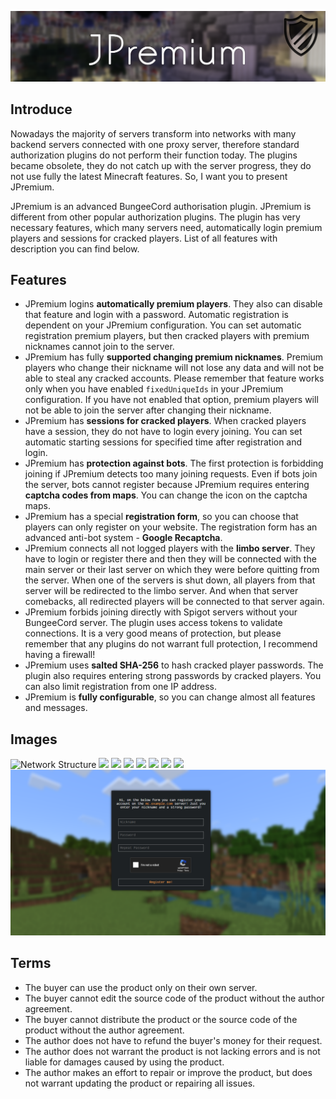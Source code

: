 ![Theme](https://raw.githubusercontent.com/Jakubson/JPremium/master/images/916fd6ff9b545ba89a7f395da3d113e34b1c6233.png)

## Introduce
Nowadays the majority of servers transform into networks with many backend servers connected with one proxy server, therefore standard authorization plugins do not perform their function today. The plugins became obsolete, they do not catch up with the server progress, they do not use fully the latest Minecraft features. So, I  want you to present JPremium.

JPremium is an advanced BungeeCord authorisation plugin. JPremium is different from other popular authorization plugins. The plugin has very necessary features, which many servers need, automatically login premium players and sessions for cracked players. List of all features with description you can find below.

## Features
* JPremium logins **automatically premium players**. They also can disable that feature and login with a password. Automatic registration is dependent on your JPremium configuration. You can set automatic registration premium players, but then cracked players with premium nicknames cannot join to the server.
* JPremium has fully **supported changing premium nicknames**. Premium players who change their nickname will not lose any data and will not be able to steal any cracked accounts. Please remember that feature works only when you have enabled `fixedUniqueIds` in your JPremium configuration. If you have not enabled that option, premium players will not be able to join the server after changing their nickname.
* JPremium has **sessions for cracked players**. When cracked players have a session, they do not have to login every joining. You can set automatic starting sessions for specified time after registration and login.
* JPremium has **protection against bots**. The first protection is forbidding joining if JPremium detects too many joining requests. Even if bots join the server, bots cannot register because JPremium requires entering **captcha codes from maps**. You can change the icon on the captcha maps.
* JPremium has a special **registration form**, so you can choose that players can only register on your website. The registration form has an advanced anti-bot system - **Google Recaptcha**.
* JPremium connects all not logged players with the **limbo server**. They have to login or register there and then they will be connected with the main server or their last server on which they were before quitting from the server. When one of the servers is shut down, all players from that server will be redirected to the limbo server. And when that server comebacks, all redirected players will be connected to that server again.
* JPremium forbids joining directly with Spigot servers without your BungeeCord server. The plugin uses access tokens to validate connections. It is a very good means of protection, but please remember that any plugins do not warrant full protection, I recommend having a firewall!
* JPremium uses **salted SHA-256** to hash cracked player passwords. The plugin also requires entering strong passwords by cracked players. You can also limit registration from one IP address.
* JPremium is **fully configurable**, so you can change almost all features and messages.

## Images
![Network Structure](https://raw.githubusercontent.com/Jakubson/JPremiumCleared/master/images/NetworkStructure.png)
![](https://raw.githubusercontent.com/Jakubson/JPremiumCleared/master/images/image1.png)
![](https://raw.githubusercontent.com/Jakubson/JPremiumCleared/master/images/image2.png)
![](https://raw.githubusercontent.com/Jakubson/JPremiumCleared/master/images/image3.png)
![](https://raw.githubusercontent.com/Jakubson/JPremiumCleared/master/images/image4.png)
![](https://raw.githubusercontent.com/Jakubson/JPremiumCleared/master/images/image5.png)
![](https://raw.githubusercontent.com/Jakubson/JPremiumCleared/master/images/image6.png)
![](https://raw.githubusercontent.com/Jakubson/JPremiumCleared/master/images/image7.png)
![](https://raw.githubusercontent.com/Jakubson/JPremiumCleared/master/images/image8.png)

## Terms
* The buyer can use the product only on their own server.
* The buyer cannot edit the source code of the product without the author agreement.
* The buyer cannot distribute the product or the source code of the product without the author agreement.
* The author does not have to refund the buyer's money for their request.
* The author does not warrant the product is not lacking errors and is not liable for damages caused by using the product.
* The author makes an effort to repair or improve the product, but does not warrant updating the product or repairing all issues.

